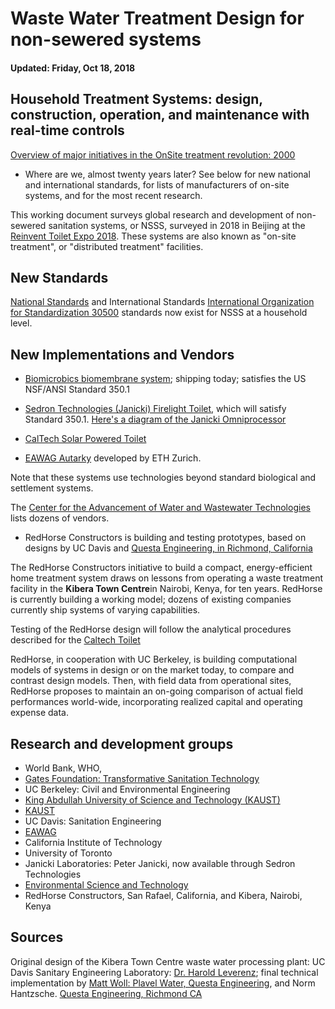# Waste Water Treatment Design for non-sewered systems
#### Updated: Friday, Oct 18, 2018

## Household Treatment Systems: design, construction, operation, and maintenance with real-time controls


[Overview of major initiatives in the OnSite treatment revolution: 2000](https://www.wwdmag.com/decentralized-wastewater/onsite-revolution-new-technology-better-solutions)

- Where are we, almost twenty years later?  See below for new national and international standards, for lists of manufacturers of on-site systems, and for the most recent research.


This working document surveys global research and development of non-sewered sanitation systems, or NSSS, surveyed in 2018 in Beijing at the [Reinvent Toilet Expo 2018](https://www.iso.org/news/ref2346.html). These systems are also known as "on-site treatment", or "distributed treatment" facilities.


## New Standards

[National Standards](https://aspe.org/sites/default/files/webfm/pdfs/NSF.pdf) and International Standards [International Organization for Standardization 30500](https://www.iso.org/standard/72523.html) standards now exist for NSSS at a household level.

## New Implementations and Vendors

- [Biomicrobics biomembrane system](http://biomicrobics.com/products/biobarrier-membrane-bioreactor-mbr/); shipping today; satisfies the US NSF/ANSI Standard 350.1
- [Sedron Technologies (Janicki) Firelight Toilet](https://www.sedron.com/firelight-toilet/), which will satisfy Standard 350.1. [Here's a diagram of the Janicki Omniprocessor](https://www.sedron.com/janicki-omni-processor/how-it-works/)

- [CalTech Solar Powered Toilet](https://www.youtube.com/watch?gl=US&hl=en&client=mv-google&v=eVQaMsvBLb8&nomobile=1)

- [EAWAG Autarky](https://www.eawag.ch/en/research/humanwelfare/wastewater/projekte/autarky/) developed by ETH Zurich.

Note that these systems use technologies beyond standard biological and settlement systems.


The [Center for the Advancement of Water and Wastewater Technologies](https://cawt.ca/) lists dozens of vendors.

- RedHorse Constructors is building and testing prototypes, based on designs by UC Davis and [Questa Engineering, in Richmond, California](https://richmondconfidential.org/2018/12/04/can-a-richmond-mans-love-of-water-save-the-ocean/)

The RedHorse Constructors initiative to build a compact, energy-efficient home treatment system draws on lessons from operating a waste treatment facility in the **Kibera Town Centre**in Nairobi, Kenya, for ten years.
 RedHorse is currently building a working model; dozens of existing companies currently ship systems of varying capabilities.

Testing of the RedHorse design will follow the analytical procedures described for the [Caltech Toilet](https://pubs.rsc.org/en/content/articlehtml/2018/ew/c8ew00209f)

RedHorse, in cooperation with UC Berkeley, is building computational models of systems in design or on the market today, to compare and contrast design models. Then, with field data from operational sites, RedHorse proposes to maintain an on-going comparison of actual field performances world-wide, incorporating realized capital and operating expense data.




## Research and development groups
- World Bank, WHO,
- [Gates Foundation: Transformative Sanitation Technology ](https://techdirectory.stepsforsanitation.org/)
- UC Berkeley: Civil and Environmental Engineering
- [King Abdullah University of Science and Technology (KAUST)](https://sites.google.com/site/pyhonglab/)
- [KAUST](https://wdrc.kaust.edu.sa/Pages/Research-1.aspx)
- UC Davis: Sanitation Engineering
- [EAWAG](http://www.bluediversiontoilet.com/)
- California Institute of Technology
- University of Toronto
- Janicki Laboratories: Peter Janicki, now available through Sedron Technologies
- [Environmental Science and Technology](https://pubs.acs.org/page/esthag/editors.html)
- RedHorse Constructors, San Rafael, California, and Kibera, Nairobi, Kenya



## Sources

Original design of the Kibera Town Centre waste water processing plant: UC Davis Sanitary Engineering Laboratory:
[Dr. Harold Leverenz](https://www.linkedin.com/in/harold-leverenz-a0ba635/);
final technical implementation by [Matt Woll: Plavel Water, Questa Engineering](https://www.linkedin.com/in/matt-woll-264a6828/), and Norm Hantzsche. [Questa Engineering, Richmond CA](https://www.questaec.com)
